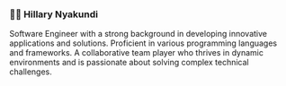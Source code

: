 ### 👋🏽 Hillary Nyakundi

Software Engineer with a strong background in developing innovative applications and solutions. 
Proficient in various programming languages and frameworks. A collaborative team player who thrives 
in dynamic environments and is passionate about solving complex technical challenges.
